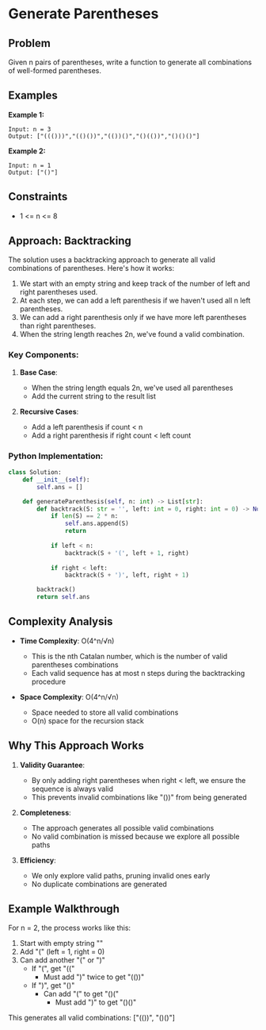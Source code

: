 # Generate Parentheses

## Problem

Given n pairs of parentheses, write a function to generate all combinations of well-formed parentheses.

## Examples

**Example 1:**
```
Input: n = 3
Output: ["((()))","(()())","(())()","()(())","()()()"]
```

**Example 2:**
```
Input: n = 1
Output: ["()"]
```

## Constraints

- 1 <= n <= 8

## Approach: Backtracking

The solution uses a backtracking approach to generate all valid combinations of parentheses. Here's how it works:

1. We start with an empty string and keep track of the number of left and right parentheses used.
2. At each step, we can add a left parenthesis if we haven't used all n left parentheses.
3. We can add a right parenthesis only if we have more left parentheses than right parentheses.
4. When the string length reaches 2n, we've found a valid combination.

### Key Components:

1. **Base Case**:
   - When the string length equals 2n, we've used all parentheses
   - Add the current string to the result list

2. **Recursive Cases**:
   - Add a left parenthesis if count < n
   - Add a right parenthesis if right count < left count

### Python Implementation:

```python
class Solution:
    def __init__(self):
        self.ans = []

    def generateParenthesis(self, n: int) -> List[str]:
        def backtrack(S: str = '', left: int = 0, right: int = 0) -> None:
            if len(S) == 2 * n:
                self.ans.append(S)
                return
            
            if left < n:
                backtrack(S + '(', left + 1, right)
            
            if right < left:
                backtrack(S + ')', left, right + 1)

        backtrack()
        return self.ans
```

## Complexity Analysis

- **Time Complexity**: O(4^n/√n)
  - This is the nth Catalan number, which is the number of valid parentheses combinations
  - Each valid sequence has at most n steps during the backtracking procedure

- **Space Complexity**: O(4^n/√n)
  - Space needed to store all valid combinations
  - O(n) space for the recursion stack

## Why This Approach Works

1. **Validity Guarantee**: 
   - By only adding right parentheses when right < left, we ensure the sequence is always valid
   - This prevents invalid combinations like "())" from being generated

2. **Completeness**:
   - The approach generates all possible valid combinations
   - No valid combination is missed because we explore all possible paths

3. **Efficiency**:
   - We only explore valid paths, pruning invalid ones early
   - No duplicate combinations are generated

## Example Walkthrough

For n = 2, the process works like this:

1. Start with empty string ""
2. Add "(" (left = 1, right = 0)
3. Can add another "(" or ")"
   - If "(", get "(("
     - Must add ")" twice to get "(())"
   - If ")", get "()"
     - Can add "(" to get "()("
       - Must add ")" to get "()()"

This generates all valid combinations: ["(())", "()()"] 
